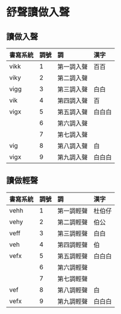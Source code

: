# 舒聲讀做入聲

## 讀做入聲

| 書寫系統 | 調號 | 調 | 漢字 |
| :--- | :--- | :--- | :--- |
| vikk | 1 | 第一調入聲 | 百百 |
| viky | 2 | 第二調入聲 | |
| vigg | 3 | 第三調入聲 | 白白 |
| vik | 4 | 第四調入聲 | 百 |
| vigx | 5 | 第五調入聲 | 白白白 |
|| 6 | 第六調入聲 ||
|| 7 | 第七調入聲 ||
| vig | 8 | 第八調入聲 | 白 |
| vigx | 9 | 第九調入聲 | 白白白 |

## 讀做輕聲

| 書寫系統 | 調號 | 調 | 漢字 |
| :--- | :--- | :--- | :--- |
| vehh | 1 | 第一調輕聲 | 杜伯仔 |
| vehy | 2 | 第二調輕聲 | 伯公 |
| veff | 3 | 第三調輕聲 | 白白 |
| veh | 4 | 第四調輕聲 | 伯 |
| vefx | 5 | 第五調輕聲 | 白白白 |
|| 6 | 第六調輕聲 ||
|| 7 | 第七調輕聲 ||
| vef | 8 | 第八調輕聲 | 白 |
| vefx | 9 | 第九調輕聲 | 白白白 |

